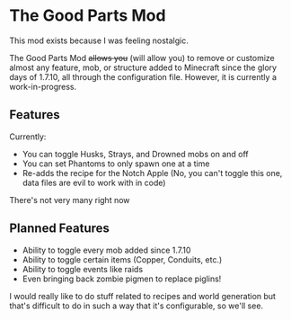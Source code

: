 # The Good Parts Mod

This mod exists because I was feeling nostalgic.

The Good Parts Mod ~~allows you~~ (will allow you) to remove or customize almost any feature, mob, or structure added to Minecraft
 since the glory days of 1.7.10, all through the configuration file. However, it is currently a work-in-progress.

## Features

Currently:
* You can toggle Husks, Strays, and Drowned mobs on and off
* You can set Phantoms to only spawn one at a time
* Re-adds the recipe for the Notch Apple (No, you can't toggle this one, data files are evil to work with in code)

There's not very many right now

## Planned Features

* Ability to toggle every mob added since 1.7.10
* Ability to toggle certain items (Copper, Conduits, etc.)
* Ability to toggle events like raids
* Even bringing back zombie pigmen to replace piglins!

I would really like to do stuff related to recipes and world generation but that's difficult to do in such a way that it's configurable, so we'll see.